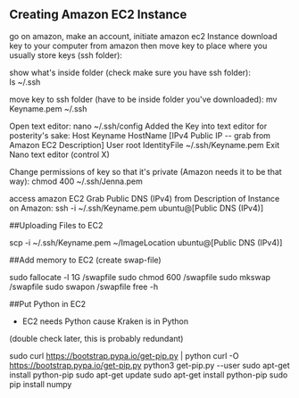 ## Creating Amazon EC2 Instance

go on amazon, make an account, initiate amazon ec2 Instance
download key to your computer from amazon
then move key to place where you usually store keys (ssh folder):

show what's inside folder (check make sure you have ssh folder):  
ls ~/.ssh

move key to ssh folder (have to be inside folder you've downloaded):
mv Keyname.pem ~/.ssh

Open text editor:
nano ~/.ssh/config
Added the Key into text editor for posterity's sake:
Host Keyname
    HostName [IPv4 Public IP -- grab from Amazon EC2 Description]
    User root
    IdentityFile ~/.ssh/Keyname.pem
Exit Nano text editor (control X)

Change permissions of key so that it's private (Amazon needs it to be that way):
chmod 400 ~/.ssh/Jenna.pem

access amazon EC2
Grab Public DNS (IPv4) from Description of Instance on Amazon:
ssh -i ~/.ssh/Keyname.pem ubuntu@[Public DNS (IPv4)]

##Uploading Files to EC2

scp -i ~/.ssh/Keyname.pem  ~/ImageLocation ubuntu@[Public DNS (IPv4)]

##Add memory to EC2 (create swap-file)

sudo fallocate -l 1G /swapfile
sudo chmod 600 /swapfile
sudo mkswap /swapfile
sudo swapon /swapfile
free -h

##Put Python in EC2

- EC2 needs Python cause Kraken is in Python

(double check later, this is probably redundant)

sudo curl https://bootstrap.pypa.io/get-pip.py | python
curl -O https://bootstrap.pypa.io/get-pip.py
python3 get-pip.py --user
sudo apt-get install python-pip
sudo apt-get update
sudo apt-get install python-pip
sudo pip install numpy

 
